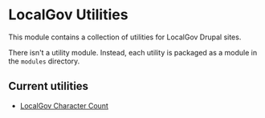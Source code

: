 # LocalGov Utilities

This module contains a collection of utilities for LocalGov Drupal sites.

There isn't a utility module. Instead, each utility is packaged as a module in the `modules` directory.

## Current utilities

* [LocalGov Character Count](modules/localgov_char_count/README.md)
